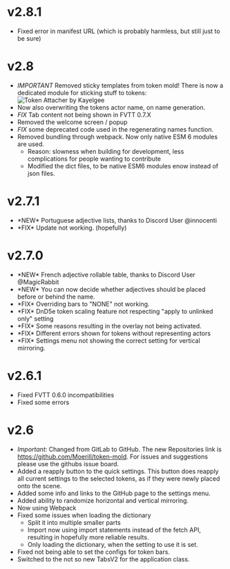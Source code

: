 # v2.8.1

- Fixed error in manifest URL (which is probably harmless, but still just to be sure)

# v2.8

- *IMPORTANT* Removed sticky templates from token mold! There is now a dedicated module for sticking stuff to tokens: ![Token Attacher by Kayelgee](https://foundryvtt.com/packages/token-attacher/)
- Now also overwriting the tokens actor name, on name generation.
- *FIX* Tab content not being shown in FVTT 0.7.X
- Removed the welcome screen / popup
- *FIX* some deprecated code used in the regenerating names function.
- Removed bundling through webpack. Now only native ESM 6 modules are used. 
  - Reason: slowness when building for development, less complications for people wanting to contribute
  - Modified the dict files, to be native ESM6 modules enow instead of json files.

# v2.7.1
<ul>
	<li>*NEW* Portuguese adjective lists, thanks to Discord User @innocenti</li>
	<li>*FIX* Update not working. (hopefully)</li>
</ul>

<h1>v2.7.0</h1>
<ul>
	<li>*NEW* French adjective rollable table, thanks to Discord User @MagicRabbit</li>
	<li>*NEW* You can now decide whether adjectives should be placed before or behind the name.</li>
	<li>*FIX* Overriding bars to "NONE" not working.</li>
	<li>*FIX* DnD5e token scaling feature not respecting "apply to unlinked only" setting</li>
	<li>*FIX* Some reasons resulting in the overlay not being activated.</li>
	<li>*FIX* Different errors shown for tokens without representing actors</li>
	<li>*FIX* Settings menu not showing the correct setting for vertical mirroring.</li>
</ul>

# v2.6.1
* Fixed FVTT 0.6.0 incompatibilities
* Fixed some errors

# v2.6
* *Important*: Changed from GitLab to GitHub. The new Repositories link is <a href="https://github.com/Moerill/token-mold">https://github.com/Moerill/token-mold</a>. For issues and suggestions please use the githubs issue board.
* Added a reapply button to the quick settings. This button does reapply all current settings to the selected tokens, as if they were newly placed onto the scene.
* Added some info and links to the GitHub page to the settings menu.
* Added ability to randomize horizontal and vertical mirroring.
* Now using Webpack
* Fixed some issues when loading the dictionary
	- Split it into multiple smaller parts
	- Import now using import statements instead of the fetch API, resulting in hopefully more reliable results.
	- Only loading the dictionary, when the setting to use it is set.
* Fixed not being able to set the configs for token bars.
* Switched to the not so new TabsV2 for the application class.
